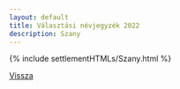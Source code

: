 ```yaml
---
layout: default
title: Választási névjegyzék 2022
description: Szany
---
```


{% include settlementHTMLs/Szany.html %}

[Vissza](../)